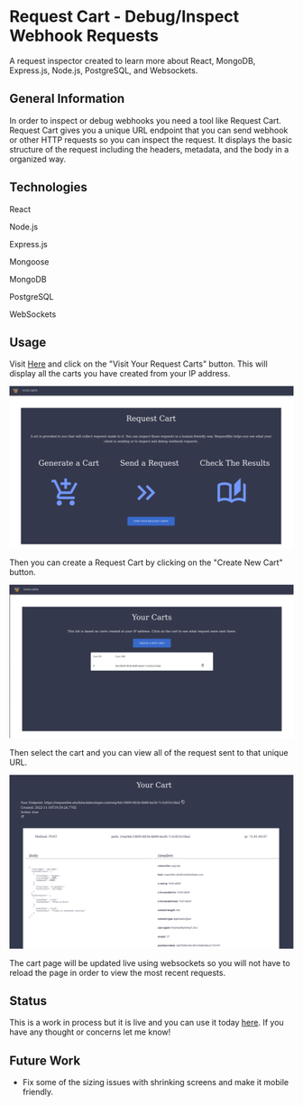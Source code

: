 # Request Cart - Debug/Inspect Webhook Requests

A request inspector created to learn more about React, MongoDB, Express.js, Node.js, PostgreSQL, and Websockets.

## General Information

In order to inspect or debug webhooks you need a tool like Request Cart. Request Cart gives you a unique URL endpoint that you can send webhook 
or other HTTP requests so you can inspect the request. It displays the basic structure of the request including the headers, metadata, and the body 
in a organized way.

## Technologies

React

Node.js

Express.js

Mongoose

MongoDB

PostgreSQL

WebSockets

## Usage

Visit [Here](https://requestbin.ahullstackdeveloper.com/) and click on the "Visit Your Request Carts" button. This will display all the carts you have created from your IP address.

![Homepage](https://github.com/aahull08/Request_Cart/blob/main/Readme%20Files/homepage.png?raw=true)

Then you can create a Request Cart by clicking on the "Create New Cart" button.

![Carts Page](https://github.com/aahull08/Request_Cart/blob/main/Readme%20Files/CartsPage.png?raw=true)

Then select the cart and you can view all of the request sent to that unique URL.

![Cart Page](https://github.com/aahull08/Request_Cart/blob/main/Readme%20Files/CartPage.png?raw=true)

The cart page will be updated live using websockets so you will not have to reload the page in order to view the most recent requests.

## Status

This is a work in process but it is live and you can use it today [here](https://requestbin.ahullstackdeveloper.com/). If you have any thought or concerns let me know!

## Future Work

- Fix some of the sizing issues with shrinking screens and make it mobile friendly.